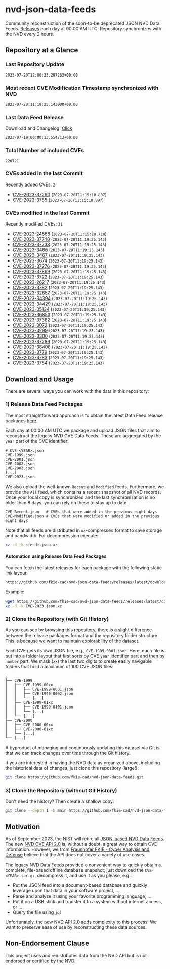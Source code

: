 # nvd-json-data-feeds

Community reconstruction of the soon-to-be deprecated JSON NVD Data Feeds. 
[Releases](https://github.com/fkie-cad/nvd-json-data-feeds/releases/latest) each day at 00:00 AM UTC.
Repository synchronizes with the NVD every 2 hours.

## Repository at a Glance

### Last Repository Update

```plain
2023-07-20T12:00:25.297263+00:00
```

### Most recent CVE Modification Timestamp synchronized with NVD

```plain
2023-07-20T11:19:25.143000+00:00
```

### Last Data Feed Release

Download and Changelog: [Click](https://github.com/fkie-cad/nvd-json-data-feeds/releases/latest)

```plain
2023-07-19T00:00:13.554713+00:00
```

### Total Number of included CVEs

```plain
220721
```

### CVEs added in the last Commit

Recently added CVEs: `2`

* [CVE-2023-37290](CVE-2023/CVE-2023-372xx/CVE-2023-37290.json) (`2023-07-20T11:15:10.887`)
* [CVE-2023-3785](CVE-2023/CVE-2023-37xx/CVE-2023-3785.json) (`2023-07-20T11:15:10.997`)


### CVEs modified in the last Commit

Recently modified CVEs: `31`

* [CVE-2023-24568](CVE-2023/CVE-2023-245xx/CVE-2023-24568.json) (`2023-07-20T11:15:10.710`)
* [CVE-2023-37748](CVE-2023/CVE-2023-377xx/CVE-2023-37748.json) (`2023-07-20T11:19:25.143`)
* [CVE-2023-37733](CVE-2023/CVE-2023-377xx/CVE-2023-37733.json) (`2023-07-20T11:19:25.143`)
* [CVE-2023-3466](CVE-2023/CVE-2023-34xx/CVE-2023-3466.json) (`2023-07-20T11:19:25.143`)
* [CVE-2023-3467](CVE-2023/CVE-2023-34xx/CVE-2023-3467.json) (`2023-07-20T11:19:25.143`)
* [CVE-2023-3674](CVE-2023/CVE-2023-36xx/CVE-2023-3674.json) (`2023-07-20T11:19:25.143`)
* [CVE-2023-37276](CVE-2023/CVE-2023-372xx/CVE-2023-37276.json) (`2023-07-20T11:19:25.143`)
* [CVE-2023-37899](CVE-2023/CVE-2023-378xx/CVE-2023-37899.json) (`2023-07-20T11:19:25.143`)
* [CVE-2023-3722](CVE-2023/CVE-2023-37xx/CVE-2023-3722.json) (`2023-07-20T11:19:25.143`)
* [CVE-2023-26217](CVE-2023/CVE-2023-262xx/CVE-2023-26217.json) (`2023-07-20T11:19:25.143`)
* [CVE-2023-3782](CVE-2023/CVE-2023-37xx/CVE-2023-3782.json) (`2023-07-20T11:19:25.143`)
* [CVE-2023-32657](CVE-2023/CVE-2023-326xx/CVE-2023-32657.json) (`2023-07-20T11:19:25.143`)
* [CVE-2023-34394](CVE-2023/CVE-2023-343xx/CVE-2023-34394.json) (`2023-07-20T11:19:25.143`)
* [CVE-2023-34429](CVE-2023/CVE-2023-344xx/CVE-2023-34429.json) (`2023-07-20T11:19:25.143`)
* [CVE-2023-35134](CVE-2023/CVE-2023-351xx/CVE-2023-35134.json) (`2023-07-20T11:19:25.143`)
* [CVE-2023-36853](CVE-2023/CVE-2023-368xx/CVE-2023-36853.json) (`2023-07-20T11:19:25.143`)
* [CVE-2023-37362](CVE-2023/CVE-2023-373xx/CVE-2023-37362.json) (`2023-07-20T11:19:25.143`)
* [CVE-2023-3072](CVE-2023/CVE-2023-30xx/CVE-2023-3072.json) (`2023-07-20T11:19:25.143`)
* [CVE-2023-3299](CVE-2023/CVE-2023-32xx/CVE-2023-3299.json) (`2023-07-20T11:19:25.143`)
* [CVE-2023-3300](CVE-2023/CVE-2023-33xx/CVE-2023-3300.json) (`2023-07-20T11:19:25.143`)
* [CVE-2023-37289](CVE-2023/CVE-2023-372xx/CVE-2023-37289.json) (`2023-07-20T11:19:25.143`)
* [CVE-2023-38408](CVE-2023/CVE-2023-384xx/CVE-2023-38408.json) (`2023-07-20T11:19:25.143`)
* [CVE-2023-3779](CVE-2023/CVE-2023-37xx/CVE-2023-3779.json) (`2023-07-20T11:19:25.143`)
* [CVE-2023-3783](CVE-2023/CVE-2023-37xx/CVE-2023-3783.json) (`2023-07-20T11:19:25.143`)
* [CVE-2023-3784](CVE-2023/CVE-2023-37xx/CVE-2023-3784.json) (`2023-07-20T11:19:25.143`)


## Download and Usage

There are several ways you can work with the data in this repository:

### 1) Release Data Feed Packages

The most straightforward approach is to obtain the latest Data Feed release packages [here](https://github.com/fkie-cad/nvd-json-data-feeds/releases/latest).

Each day at 00:00 AM UTC we package and upload JSON files that aim to reconstruct the legacy NVD CVE Data Feeds.
Those are aggregated by the `year` part of the CVE identifier:

```
# CVE-<YEAR>.json
CVE-1999.json
CVE-2001.json
CVE-2002.json
CVE-2003.json
[...]
CVE-2023.json
```

We also upload the well-known `Recent` and `Modified` feeds.
Furthermore, we provide the `All` feed, which contains a recent snapshot of all NVD records.
Once your local copy is synchronized and the last synchronization is no older than 8 days, you can rely on these to stay up to date:

```plain
CVE-Recent.json   # CVEs that were added in the previous eight days
CVE-Modified.json # CVEs that were modified or added in the previous eight days
```

Note that all feeds are distributed in `xz`-compressed format to save storage and bandwidth.
For decompression execute:

```sh
xz -d -k <feed>.json.xz
```


#### Automation using Release Data Feed Packages

You can fetch the latest releases for each package with the following static link layout:

```sh
https://github.com/fkie-cad/nvd-json-data-feeds/releases/latest/download/CVE-<YEAR>.json.xz
```

Example:

```sh
wget https://github.com/fkie-cad/nvd-json-data-feeds/releases/latest/download/CVE-2023.json.xz
xz -d -k CVE-2023.json.xz
```

### 2) Clone the Repository (with Git History)

As you can see by browsing this repository, there is a slight difference between the release packages format and the repository folder structure.
This is because we want to maintain explorability of the dataset.

Each CVE gets its own JSON file, e.g., `CVE-1999-0001.json`.
Here, each file is put into a folder layout that first sorts by CVE `year` identifier part and then by `number` part.
We mask (`xx`) the last two digits to create easily navigable folders that hold a maximum of 100 CVE JSON files:

```plain
.
├── CVE-1999
│   ├── CVE-1999-00xx
│   │   ├── CVE-1999-0001.json
│   │   ├── CVE-1999-0002.json
│   │   └── [...]
│   ├── CVE-1999-01xx
│   │   ├── CVE-1999-0101.json
│   │   └── [...]
│   └── [...]
├── CVE-2000
│   ├── CVE-2000-00xx
│   ├── CVE-2000-01xx
│   └── [...]
└── [...]
```

A byproduct of managing and continuously updating this dataset via Git is that we can track changes over time through the Git history.

If you are interested in having the NVD data as organized above, including the historical data of changes, just clone this repository (large!):

```sh
git clone https://github.com/fkie-cad/nvd-json-data-feeds.git
```

### 3) Clone the Repository (without Git History)

Don't need the history? Then create a shallow copy:

```sh
git clone --depth 1 -b main https://github.com/fkie-cad/nvd-json-data-feeds.git
```

## Motivation

As of September 2023, the NIST will retire all [JSON-based NVD Data Feeds](https://nvd.nist.gov/vuln/data-feeds#divRetirementBanner-1).
The new [NVD CVE API 2.0](https://nvd.nist.gov/developers/vulnerabilities) is, without a doubt, a great way to obtain CVE information.
However, we from [Fraunhofer FKIE - Cyber Analysis and Defense](https://www.fkie.fraunhofer.de/en/departments/cad.html) believe that the API does not cover a variety of use cases.

The legacy NVD Data Feeds provided a convenient way to quickly obtain a complete, file-based offline database snapshot; just download the `CVE-<YEAR>.tar.gz`, decompress it, and use it as you please, e.g.:

* Put the JSON feed into a document-based database and quickly leverage upon that data in your software project, ...
* Parse and analyze it using your favorite programming language, ...
* Put it on a USB stick and transfer it to a system without internet access, or ...
* Query the file using `jq`!

Unfortunately, the new NVD API 2.0 adds complexity to this process.
We want to preserve ease of use by reconstructing these data sources.

## Non-Endorsement Clause

This project uses and redistributes data from the NVD API but is not endorsed or certified by the NVD.